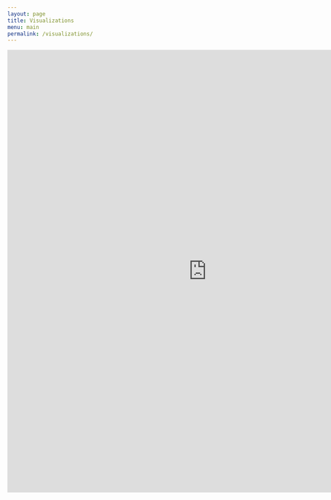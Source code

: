 ```yaml
---
layout: page
title: Visualizations
menu: main
permalink: /visualizations/
---
```


<style type="text/css">
    .image-left {
      display: block;
      margin-left: auto;
      margin-right: auto;
      float: right;
    }
    </style>

<html>
<head><title>Sex segregation across wage ranks in Dutch organizations, 2011-2023</title></head>
<body>
<iframe height="1000" width="900" frameborder="no" src="https://cjanietz.shinyapps.io/sexsegregation_wageranks_NL/"> </iframe>
</body>
</html>
